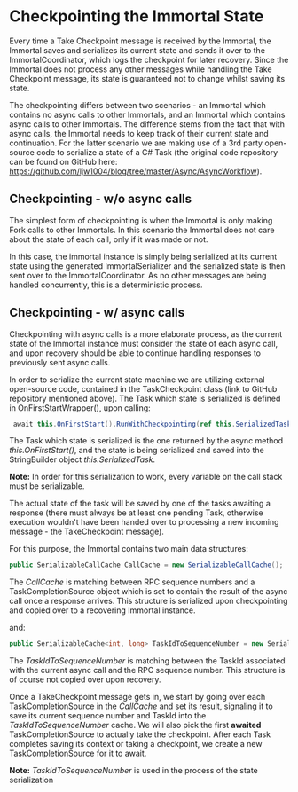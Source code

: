 # Checkpointing the Immortal State

Every time a Take Checkpoint message is received by the Immortal, the Immortal saves and serializes its current state and sends it over to the ImmortalCoordinator, which logs the checkpoint for later recovery. Since the Immortal does not process any other messages while handling the Take Checkpoint message, its state is guaranteed not to change whilst saving its state.

The checkpointing differs between two scenarios - an Immortal which contains no async calls to other Immortals, and an Immortal which contains async calls to other Immortals. The difference stems from the fact that with async calls, the Immortal needs to keep track of their current state and continuation. For the latter scenario we are making use of a 3rd party open-source code to serialize a state of a C# Task (the original code repository can be found on GitHub here: https://github.com/ljw1004/blog/tree/master/Async/AsyncWorkflow).

## Checkpointing - w/o async calls

The simplest form of checkpointing is when the Immortal is only making Fork calls to other Immortals. In this scenario the Immortal does not care about the state of each call, only if it was made or not.

In this case, the immortal instance is simply being serialized at its current state using the generated ImmortalSerializer and the serialized state is then sent over to the ImmortalCoordinator. As no other messages are being handled concurrently, this is a deterministic process.

## Checkpointing - w/ async calls

Checkpointing with async calls is a more elaborate process, as the current state of the Immortal instance must consider the state of each async call, and upon recovery should be able to continue handling responses to previously sent async calls.

In order to serialize the current state machine we are utilizing external open-source code, contained in the TaskCheckpoint class (link to GitHub repository mentioned above). The Task which state is serialized is defined in OnFirstStartWrapper(), upon calling:

```c#
 await this.OnFirstStart().RunWithCheckpointing(ref this.SerializedTask);
```

The Task which state is serialized is the one returned by the async method *this.OnFirstStart()*, and the state  is being serialized and saved into the StringBuilder object *this.SerializedTask*.

**Note:** In order for this serialization to work, every variable on the call stack must be serializable.

The actual state of the task will be saved by one of the tasks awaiting a response (there must always be at least one pending Task, otherwise execution wouldn't have been handed over to processing a new incoming message - the TakeCheckpoint message).

For this purpose, the Immortal contains two main data structures:

```c#
public SerializableCallCache CallCache = new SerializableCallCache();
```

The *CallCache* is matching between RPC sequence numbers and a TaskCompletionSource object which is set to contain the result of the async call once a response arrives. This structure is serialized upon checkpointing and copied over to a recovering Immortal instance.

and: 

```c#
public SerializableCache<int, long> TaskIdToSequenceNumber = new SerializableCache<int, long>();
```

The *TaskIdToSequenceNumber* is matching between the TaskId associated with the current async call and the RPC sequence number. This structure is of course not copied over upon recovery.

Once a TakeCheckpoint message gets in, we start by going over each TaskCompletionSource in the *CallCache* and set its result, signaling it to save its current sequence number and TaskId into the *TaskIdToSequenceNumber* cache. We will also pick the first **awaited** TaskCompletionSource to actually take the checkpoint. After each Task completes saving its context or taking a checkpoint, we create a new TaskCompletionSource for it to await.

**Note:** *TaskIdToSequenceNumber* is used in the process of the state serialization